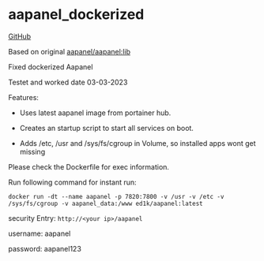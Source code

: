 # aapanel_dockerized
[GitHub](https://github.com/Ed1ks/aapanel_docker)


Based on original [aapanel/aapanel:lib](https://hub.docker.com/r/aapanel/aapanel)

Fixed dockerized Aapanel

Testet and worked date 03-03-2023

Features:

* Uses latest aapanel image from portainer hub.

* Creates an startup script to start all services on boot.

* Adds /etc, /usr and /sys/fs/cgroup in Volume, so installed apps wont get missing



Please check the Dockerfile for exec information.



Run following command for instant run:

`docker run -dt --name aapanel -p 7820:7800 -v /usr -v /etc -v /sys/fs/cgroup -v aapanel_data:/www ed1k/aapanel:latest`

security Entry: `http://<your ip>/aapanel`
  
username: aapanel
  
password: aapanel123
